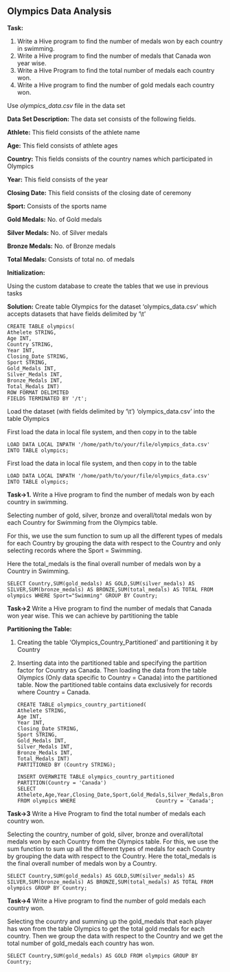 **Olympics Data Analysis**
----------------------

**Task:**

1. Write a Hive program to find the number of medals won by each country in swimming.
2. Write a Hive program to find the number of medals that Canada won year wise.
3. Write a Hive Program to find the total number of medals each country won.
4. Write a Hive program to find the number of gold medals each country won.

Use *olympics_data.csv* file in the data set 

**Data Set Description:**
The data set consists of the following fields.

**Athlete:** This field consists of the athlete name 

**Age:** This field consists of athlete ages 

**Country:** This fields consists of the country names which participated in Olympics 

**Year:** This field consists of the year 

**Closing Date:** This field consists of the closing date of ceremony 

**Sport:** Consists of the sports name 

**Gold Medals:** No. of Gold medals 

**Silver Medals:** No. of Silver medals 

**Bronze Medals:** No. of Bronze medals 

**Total Medals:** Consists of total no. of medals


**Initialization:**

Using the custom database to create the tables that we use in previous tasks

**Solution:**
 Create table Olympics for the dataset ‘olympics_data.csv’ which accepts datasets that have fields delimited by ‘\t’ 

    CREATE TABLE olympics(
    Athelete STRING,
    Age INT,
    Country STRING,
    Year INT,
    Closing_Date STRING,
    Sport STRING,
    Gold_Medals INT,
    Silver_Medals INT,
    Bronze_Medals INT,
    Total_Medals INT)
    ROW FORMAT DELIMITED
    FIELDS TERMINATED BY '/t';

Load the dataset (with fields delimited by ‘\t’) ‘olympics_data.csv’ into the table Olympics

First load the data in local file system, and then copy in to the table	

    LOAD DATA LOCAL INPATH '/home/path/to/your/file/olympics_data.csv' INTO TABLE olympics;
    
  First load the data in local file system, and then copy in to the table	

    LOAD DATA LOCAL INPATH '/home/path/to/your/file/olympics_data.csv' INTO TABLE olympics;

**Task->1.** Write a Hive program to find the number of medals won by each country in swimming.

Selecting number of gold, silver, bronze and overall/total medals won by each Country for Swimming from the Olympics table.

For this, we use the sum function to sum up all the different types of medals for each Country by grouping the data with respect to the Country and only selecting records where the Sport = Swimming.

Here the total_medals is the final overall number of medals won by a Country in Swimming.

    SELECT Country,SUM(gold_medals) AS GOLD,SUM(silver_medals) AS SILVER,SUM(bronze_medals) AS BRONZE,SUM(total_medals) AS TOTAL FROM olympics WHERE Sport="Swimming" GROUP BY Country;
    
    
**Task->2**  Write a Hive program to find the number of medals that Canada won year wise.
  This we can achieve by partitioning the  table

**Partitioning the Table:**
1) Creating the table ‘Olympics_Country_Partitioned’ and partitioning it by Country
2) Inserting data into the partitioned table and specifying the partition factor for Country as Canada. 
Then loading the data from the table Olympics (Only data specific to Country = Canada) into the partitioned table.
Now the partitioned table contains data exclusively for records where Country = Canada.

       CREATE TABLE olympics_country_partitioned(
       Athelete STRING,
       Age INT,
       Year INT,
       Closing_Date STRING,
       Sport STRING,
       Gold_Medals INT,
       Silver_Medals INT,
       Bronze_Medals INT,
       Total_Medals INT)
       PARTITIONED BY (Country STRING);

       INSERT OVERWRITE TABLE olympics_country_partitioned
       PARTITION(Country = 'Canada')
       SELECT Athelete,Age,Year,Closing_Date,Sport,Gold_Medals,Silver_Medals,Bronze_Medals,Total_Medals FROM olympics WHERE                          Country = 'Canada';
       
  **Task->3** Write a Hive Program to find the total number of medals each country won.

Selecting the country, number of gold, silver, bronze and overall/total medals won by each Country from the Olympics table.
For this, we use the sum function to sum up all the different types of medals for each Country by grouping the data with respect to the Country.
      Here the total_medals is the final overall number of medals won by a Country.

    SELECT Country,SUM(gold_medals) AS GOLD,SUM(silver_medals) AS SILVER,SUM(bronze_medals) AS BRONZE,SUM(total_medals) AS TOTAL FROM olympics GROUP BY Country;

**Task->4** Write a Hive program to find the number of gold medals each country won.

Selecting the country and summing up the gold_medals that each player has won from the table Olympics to get the total gold medals for each country. 
Then we group the data with respect to the Country and we get the total number of gold_medals each country has won.

    SELECT Country,SUM(gold_medals) AS GOLD FROM olympics GROUP BY Country;
